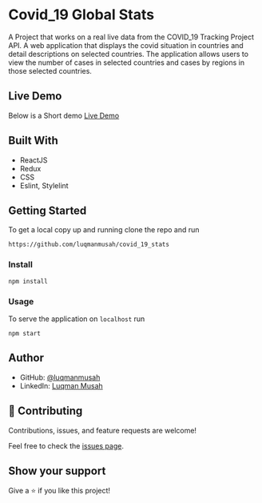 # Covid_19 Global Stats

A Project that works on a real live data from the COVID_19 Tracking Project API. A web application that displays the covid situation in countries and detail descriptions on selected countries.
The application allows users to view the number of cases in selected countries and cases by regions in those selected countries.



## Live Demo

Below is a Short demo
[Live Demo](https://loom.com/share/a3a46d8a58d0424c9e78e1eeb1958ea6)

## Built With

- ReactJS
- Redux
- CSS
- Eslint, Stylelint

## Getting Started

To get a local copy up and running clone the repo and run

```
https://github.com/luqmanmusah/covid_19_stats

```

### Install

`npm install`

### Usage

To serve the application on `localhost` run

`npm start`

## Author

- GitHub: [@luqmanmusah](https://github.com/luqmanmusah)
- LinkedIn: [Luqman Musah](https://www.linkedin.com/in/luqman-musah/)

## 🤝 Contributing

Contributions, issues, and feature requests are welcome!

Feel free to check the [issues page](../../issues/).

## Show your support

Give a ⭐️ if you like this project!
